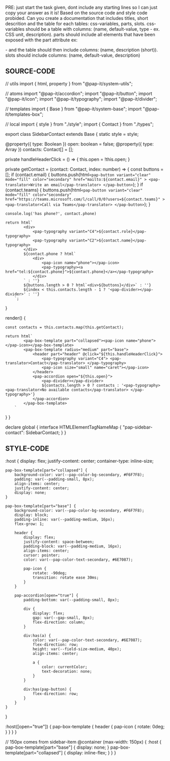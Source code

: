 PRE: just start the task given, dont include any starting lines so I can just copy your answer as it is!
 Based on the source code and style code probided. Can you create a documentation that includes titles, short descrition and the table for each tables: css-variables, parts, slots.
css-variables should be a table with columns: (name, default-value, type - ex. CSS unit, description).
parts should include all elements that have been exposed with the part attribute ex: <p part='foo'> - and the table should then include columns: (name, description (short)).
slots should include columns: (name, default-value, description)

## SOURCE-CODE

// utils
import { html, property } from "@pap-it/system-utils";

// atoms
import "@pap-it/accordion";
import "@pap-it/button";
import "@pap-it/icon";
import "@pap-it/typography";
import "@pap-it/divider";

// templates
import { Base } from "@pap-it/system-base";
import "@pap-it/templates-box";

// local
import { style } from "./style";
import { Contact } from "./types";

export class SidebarContact extends Base {
  static style = style;

  @property({ type: Boolean }) open: boolean = false;
  @property({ type: Array }) contacts: Contact[] = [];

  private handleHeaderClick = () => {
    this.open = !this.open;
  }

  private getContact = (contact: Contact, index: number) => {
    const buttons = [];
    if (contact.email) {
      buttons.push(html`
                <pap-button
                    variant="clear"
                    mode="fill"
                    color="secondary"
                    href="mailto:${contact.email}"
                >
                    <pap-translator>Write an email</pap-translator>
                </pap-button>
            `);
    }
    if (contact.teams) {
      buttons.push(html`
                <pap-button
                    variant="clear"
                    mode="fill"
                    color="secondary"
                    href="https://teams.microsoft.com/l/call/0/0?users=${contact.teams}"
                >
                    <pap-translator>Call via Teams</pap-translator>
                </pap-button>
            `);
    }

    console.log('has phone?', contact.phone)

    return html`
            <div>
                <pap-typography variant="C4">${contact.role}</pap-typography>
                <pap-typography variant="C2">${contact.name}</pap-typography>
            </div>
            ${contact.phone ? html`
                <div>
                    <pap-icon name="phone"></pap-icon>
                    <pap-typography><a href="tel:${contact.phone}">${contact.phone}</a></pap-typography>
                </div>
            ` : ''}
            ${buttons.length > 0 ? html`<div>${buttons}</div>` : ''}
            ${index < this.contacts.length - 1 ? '<pap-divider></pap-divider>' : ''}
        `;
  }

  render() {

    const contacts = this.contacts.map(this.getContact);

    return html`
            <pap-box-template part="collapsed"><pap-icon name="phone"></pap-icon></pap-box-template>
            <pap-box-template radius="medium" part="base">
                <header part="header" @click="${this.handleHeaderClick}">
                    <pap-typography variant="C4"> <pap-translator>Contact</pap-translator> </pap-typography>
                    <pap-icon size="small" name="caret"></pap-icon>
                </header>
                <pap-accordion open="${this.open}">
                    <pap-divider></pap-divider>
                    ${contacts.length > 0 ? contacts : '<pap-typography> <pap-translator>No available contacts</pap-translator> </pap-typography>'}
                </pap-accordion>
            </pap-box-template>
        `
  }
}

declare global {
  interface HTMLElementTagNameMap {
    "pap-sidebar-contact": SidebarContact;
  }
}

## STYLE-CODE

:host {
    display: flex;
    justify-content: center;
    container-type: inline-size;

    pap-box-template[part="collapsed"] {
        background-color: var(--pap-color-bg-secondary, #F6F7F8);
        padding: var(--padding-small, 8px);
        align-items: center;
        justify-content: center;
        display: none;
    }

    pap-box-template[part="base"] {
        background-color: var(--pap-color-bg-secondary, #F6F7F8);
        display: block;
        padding-inline: var(--padding-medium, 16px);
        flex-grow: 1;

        header {
            display: flex;
            justify-content: space-between;
            padding-block: var(--padding-medium, 16px);
            align-items: center;
            cursor: pointer;
            color: var(--pap-color-text-secondary, #6E7087);

            pap-icon {
                rotate: -90deg;
                transition: rotate ease 30ms;
            }
        }

        pap-accordion[open="true"] {
            padding-bottom: var(--padding-small, 8px);

            div {
                display: flex;
                gap: var(--gap-small, 8px);
                flex-direction: column;
            }

            div:has(a) {
                color: var(--pap-color-text-secondary, #6E7087);
                flex-direction: row;
                height: var(--field-size-medium, 40px);
                align-items: center;

                a {
                    color: currentColor;
                    text-decoration: none;
                }
            }

            div:has(pap-button) {
                flex-direction: row;
            }
        }
    }
}

:host([open="true"]) {
    pap-box-template {
        header {
            pap-icon {
                rotate: 0deg;
            }
        }
    }
}

// 150px comes from sidebar-item
@container (max-width: 150px) {
    :host {
        pap-box-template[part="base"] {
            display: none;
        }
        pap-box-template[part="collapsed"] {
            display: inline-flex;
        }
    }
}

